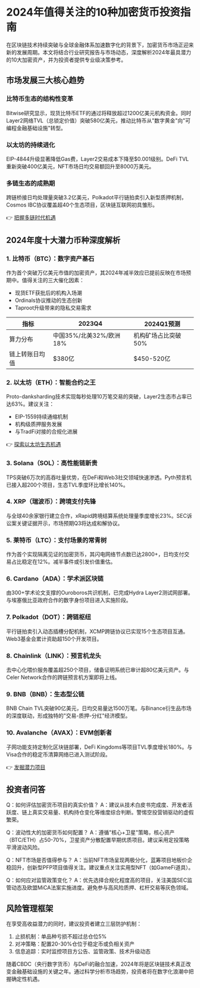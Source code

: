# 2024年值得关注的10种加密货币投资指南

在区块链技术持续突破与全球金融体系加速数字化的背景下，加密货币市场正迎来新的发展周期。本文将结合行业研究报告与市场动态，深度解析2024年最具潜力的10大加密资产，并为投资者提供专业级决策参考。

## 市场发展三大核心趋势

### 比特币生态的结构性变革
Bitwise研究显示，现货比特币ETF的通过将释放超过1200亿美元机构资金。同时Layer2网络TVL（总锁定价值）突破580亿美元，推动比特币从"数字黄金"向"可编程金融基础设施"转型。

### 以太坊的持续进化
EIP-4844升级显著降低Gas费，Layer2交易成本下降至$0.001级别。DeFi TVL重新突破400亿美元，NFT市场日均交易额回升至8000万美元。

### 多链生态的成熟期
跨链桥接日均处理量突破3.2亿美元，Polkadot平行链拍卖引入新型质押机制，Cosmos IBC协议覆盖超40个生态项目，区块链互联网初具雏形。

👉 [把握多链时代机遇](https://bit.ly/okx_welcome)

## 2024年度十大潜力币种深度解析

### 1. 比特币（BTC）：数字资产基石
作为首个突破万亿美元市值的加密资产，其2024年减半效应已提前反映在市场预期中。值得关注的三大催化因素：
- 现货ETF获批后的机构入场潮
- Ordinals协议推动的生态创新
- Taproot升级带来的隐私交易需求

| 指标 | 2023Q4 | 2024Q1预测 |
|------|--------|------------|
| 算力分布 | 中国35%/北美32%/欧洲18% | 机构矿场占比突破50% |
| 链上转账日均值 | $380亿 | $450-520亿 |

### 2. 以太坊（ETH）：智能合约之王
Proto-danksharding技术实现每秒处理10万笔交易的突破，Layer2生态市占率已达63%。建议关注：
- EIP-1559持续通缩机制
- 机构级质押服务发展
- 与TradFi对接的合规化进展

👉 [探索以太坊生态机遇](https://bit.ly/okx_welcome)

### 3. Solana（SOL）：高性能链新贵
TPS突破6万次的高吞吐量优势，在DeFi和Web3社交领域快速渗透。Pyth预言机已接入超200个项目，生态TVL季度环比增长140%。

### 4. XRP（瑞波币）：跨境支付先锋
与全球40余家银行建立合作，xRapid跨境结算系统处理量季度增长23%。SEC诉讼案关键证据开示，市场预期Q3将达成和解协议。

### 5. 莱特币（LTC）：支付场景的常青树
作为首个实现隔离见证的加密货币，其闪电网络节点数已达2800+，日均支付交易占比稳定在12%。减半事件或引发价值重估。

### 6. Cardano（ADA）：学术派区块链
由300+学术论文支撑的Ouroboros共识机制，已完成Hydra Layer2测试网部署。与埃塞俄比亚政府合作的数字身份项目进入实施阶段。

### 7. Polkadot（DOT）：跨链枢纽
平行链拍卖引入动态插槽分配机制，XCMP跨链协议已实现15个生态项目互通。Web3基金会累计资助超150个开发项目。

### 8. Chainlink（LINK）：预言机龙头
去中心化喂价服务覆盖超250个项目，储备证明系统已审计超80亿美元资产。与Celer Network合作的跨链预言机方案即将上线。

### 9. BNB（BNB）：生态型公链
BNB Chain TVL突破90亿美元，日均交易量达1500万笔。与Binance衍生品市场的深度联动，形成独特的"交易-质押-分红"经济模型。

### 10. Avalanche（AVAX）：EVM创新者
子网功能支持定制化区块链部署，DeFi Kingdoms等项目TVL季度增长180%。与Visa合作的稳定币清算网络已进入测试阶段。

👉 [发掘潜力项目](https://bit.ly/okx_welcome)

## 投资者问答

Q：如何评估加密货币项目的真实价值？
A：建议从技术白皮书完成度、开发者活跃度、链上真实交易量、机构持仓变化等维度综合判断。警惕空投营销驱动的虚假繁荣。

Q：波动性大的加密货币如何配置？
A：遵循"核心+卫星"策略，核心资产（BTC/ETH）占50-70%，卫星资产分散配置早期优质项目。建议采用定投策略平滑波动风险。

Q：NFT市场是否值得参与？
A：当前NFT市场呈现两极分化，蓝筹项目地板价企稳回升，创新型PFP项目值得关注。建议重点关注实用型NFT（如GameFi道具）。

Q：如何应对监管政策变化？
A：优先选择合规化程度高的项目，关注美国SEC监管动态及欧盟MiCA法案实施进度。避免参与高风险质押、杠杆交易等灰色领域。

## 风险管理框架

在享受高收益潜力的同时，建议投资者建立三层防护机制：
1. 止损机制：单品种亏损不超过总仓位5%
2. 对冲策略：配置20-30%仓位于稳定币或负相关资产
3. 信息追踪：实时监控项目方公告、监管政策、技术升级动态

随着CBDC（央行数字货币）与DeFi的融合加速，2024年将是区块链技术真正改变金融基础设施的关键之年。通过科学分析市场趋势，投资者将在数字化浪潮中把握确定性机遇。